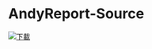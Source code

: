 # AndyReport-Source
[![下載](https://img.shields.io/github/downloads/jagrosh/MusicBot/total.svg)](https://github.com/jagrosh/MusicBot/releases/latest)
